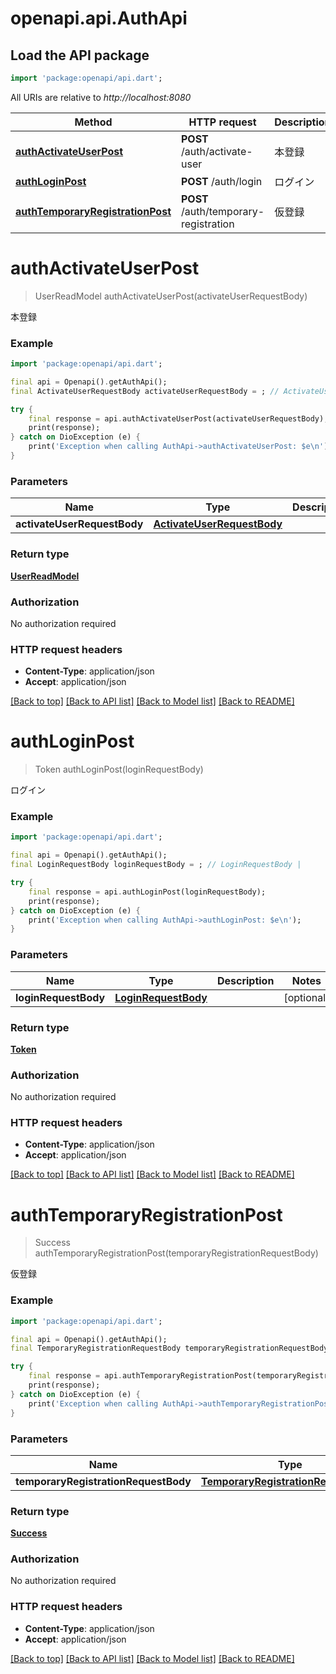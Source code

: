 # openapi.api.AuthApi

## Load the API package
```dart
import 'package:openapi/api.dart';
```

All URIs are relative to *http://localhost:8080*

Method | HTTP request | Description
------------- | ------------- | -------------
[**authActivateUserPost**](AuthApi.md#authactivateuserpost) | **POST** /auth/activate-user | 本登録
[**authLoginPost**](AuthApi.md#authloginpost) | **POST** /auth/login | ログイン
[**authTemporaryRegistrationPost**](AuthApi.md#authtemporaryregistrationpost) | **POST** /auth/temporary-registration | 仮登録


# **authActivateUserPost**
> UserReadModel authActivateUserPost(activateUserRequestBody)

本登録

### Example
```dart
import 'package:openapi/api.dart';

final api = Openapi().getAuthApi();
final ActivateUserRequestBody activateUserRequestBody = ; // ActivateUserRequestBody | 

try {
    final response = api.authActivateUserPost(activateUserRequestBody);
    print(response);
} catch on DioException (e) {
    print('Exception when calling AuthApi->authActivateUserPost: $e\n');
}
```

### Parameters

Name | Type | Description  | Notes
------------- | ------------- | ------------- | -------------
 **activateUserRequestBody** | [**ActivateUserRequestBody**](ActivateUserRequestBody.md)|  | [optional] 

### Return type

[**UserReadModel**](UserReadModel.md)

### Authorization

No authorization required

### HTTP request headers

 - **Content-Type**: application/json
 - **Accept**: application/json

[[Back to top]](#) [[Back to API list]](../README.md#documentation-for-api-endpoints) [[Back to Model list]](../README.md#documentation-for-models) [[Back to README]](../README.md)

# **authLoginPost**
> Token authLoginPost(loginRequestBody)

ログイン

### Example
```dart
import 'package:openapi/api.dart';

final api = Openapi().getAuthApi();
final LoginRequestBody loginRequestBody = ; // LoginRequestBody | 

try {
    final response = api.authLoginPost(loginRequestBody);
    print(response);
} catch on DioException (e) {
    print('Exception when calling AuthApi->authLoginPost: $e\n');
}
```

### Parameters

Name | Type | Description  | Notes
------------- | ------------- | ------------- | -------------
 **loginRequestBody** | [**LoginRequestBody**](LoginRequestBody.md)|  | [optional] 

### Return type

[**Token**](Token.md)

### Authorization

No authorization required

### HTTP request headers

 - **Content-Type**: application/json
 - **Accept**: application/json

[[Back to top]](#) [[Back to API list]](../README.md#documentation-for-api-endpoints) [[Back to Model list]](../README.md#documentation-for-models) [[Back to README]](../README.md)

# **authTemporaryRegistrationPost**
> Success authTemporaryRegistrationPost(temporaryRegistrationRequestBody)

仮登録

### Example
```dart
import 'package:openapi/api.dart';

final api = Openapi().getAuthApi();
final TemporaryRegistrationRequestBody temporaryRegistrationRequestBody = ; // TemporaryRegistrationRequestBody | 

try {
    final response = api.authTemporaryRegistrationPost(temporaryRegistrationRequestBody);
    print(response);
} catch on DioException (e) {
    print('Exception when calling AuthApi->authTemporaryRegistrationPost: $e\n');
}
```

### Parameters

Name | Type | Description  | Notes
------------- | ------------- | ------------- | -------------
 **temporaryRegistrationRequestBody** | [**TemporaryRegistrationRequestBody**](TemporaryRegistrationRequestBody.md)|  | [optional] 

### Return type

[**Success**](Success.md)

### Authorization

No authorization required

### HTTP request headers

 - **Content-Type**: application/json
 - **Accept**: application/json

[[Back to top]](#) [[Back to API list]](../README.md#documentation-for-api-endpoints) [[Back to Model list]](../README.md#documentation-for-models) [[Back to README]](../README.md)

